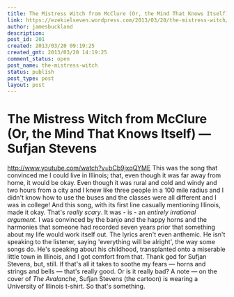 ```yaml
---
title: The Mistress Witch from McClure (Or, the Mind That Knows Itself) — Sufjan Stevens
link: https://ezekielseven.wordpress.com/2013/03/20/the-mistress-witch/
author: jamesbuckland
description: 
post_id: 201
created: 2013/03/20 09:19:25
created_gmt: 2013/03/20 14:19:25
comment_status: open
post_name: the-mistress-witch
status: publish
post_type: post
layout: post
---
```


# The Mistress Witch from McClure (Or, the Mind That Knows Itself) — Sufjan Stevens

http://www.youtube.com/watch?v=bCb9jxqQYME This was the song that convinced me I could live in Illinois; that, even though it was far away from home, it would be okay. Even though it was rural and cold and windy and two hours from a city and I knew like three people in a 100 mile radius and I didn't know how to use the buses and the classes were all different and I was in college! And this song, with its first line casually mentioning Illinois, made it okay. That's _really scary_. It was - is - an _entirely irrational argument_. I was convinced by the banjo and the happy horns and the harmonies that someone had recorded seven years prior that something about my life would work itself out. The lyrics aren't even anthemic. He isn't speaking to the listener, saying 'everything will be alright', the way some songs do. He's speaking about his childhood, transplanted onto a miserable little town in Illinois, and I got comfort from that. Thank god for Sufjan Stevens, but, still. If that's all it takes to soothe my fears — horns and strings and bells — that's really good. Or is it really bad? A note — on the cover of _The Avalanche_, Sufjan Stevens (the cartoon) is wearing a University of Illinois t-shirt. So that's something.